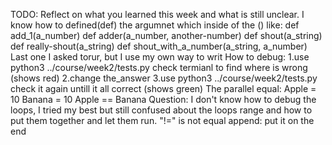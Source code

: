 TODO: Reflect on what you learned this week and what is still unclear.
I know how to defined(def) the argumnet which inside of the ()
like:
def add_1(a_number)
def adder(a_number, another-number)
def shout(a_string)
def really-shout(a_string)
def shout_with_a_number(a_string, a_number)
  Last one I asked torur, but I use my own way to writ 
How to debug: 1.use python3 ../course/week2/tests.py check termianl to find where is wrong (shows red)
              2.change the_answer
              3.use python3 ../course/week2/tests.py check it again untill it all correct (shows green)
The parallel equal: Apple = 10
                    Banana = 10
                    Apple == Banana
Question: I don't know how to debug the loops, I tried my best but still confused about the loops range and how to put them together and let them run.
"!=" is not equal
append: put it on the end

